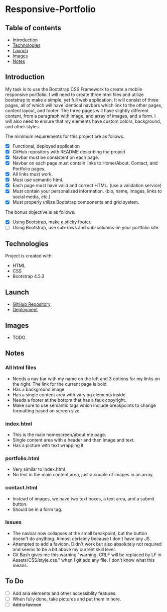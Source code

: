 # Responsive-Portfolio

## Table of contents

- [Introduction](#introduction)
- [Technologies](#technologies)
- [Launch](#launch)
- [Images](#images)
- [Notes](#notes)

## Introduction

My task is to use the Bootstrap CSS Framework to create a mobile responsive portfolio. I will need to create three html files and utilize bootstrap to make a simple, yet full web application. It will consist of three pages, all of which will have identical navbars which link to the other pages, content layout, and footer. The three pages will have slightly different content, from a paragraph with image, and array of images, and a form. I will also need to ensure that my elements have custom colors, background, and other styles.

The minimum requirements for this project are as follows.

- [x] Functional, deployed application
- [x] GitHub repository with README describing the project
- [x] Navbar must be consistent on each page.
- [x] Navbar on each page must contain links to Home/About, Contact, and Portfolio pages.
- [x] All links must work.
- [x] Must use semantic html.
- [x] Each page must have valid and correct HTML. (use a validation service)
- [x] Must contain your personalized information. (bio, name, images, links to social media, etc.)
- [x] Must properly utilize Bootstrap components and grid system.

The bonus objective is as follows.

- [x] Using Bootstrap, make a sticky footer.
- [ ] Using Bootstrap, use sub-rows and sub-columns on your portfolio site.

## Technologies

Project is created with:

- HTML
- CSS
- Bootstrap 4.5.3

## Launch

- [GitHub Repository](https://github.com/Connerjm/Responsive-Portfolio)
- [Deployment](https://connerjm.github.io/Responsive-Portfolio/)

## Images

- TODO

## Notes

### All html files

- Needs a nav bar with my name on the left and 3 options for my links on the right. The link for the current page is bold.
- Has a background image.
- Has a single content area with varying elements inside.
- Needs a footer at the bottom that has a faux copyright.
- Make sure to use semantic tags which include breakpoints to change formatting based on screen size.

### index.html

- This is the main homescreen/about me page.
- Single content area with a header and then image and text.
- Has a picture with text wrapping it.

### portfolio.html

- Very similar to index.html
- No text in the main content area, just a couple of images in an array.

### contact.html

- Instead of images, we have two text boxes, a text area, and a submit button.
- Should be in a form tag.

### Issues

- The navbar now collapses at the small breakpoint, but the button doesn't do anything. Almost certainly because I don't have any JS.
- Attempted to add a favicon. Didn't work but also absolutely not required and seems to be a bit above my current skill level.
- Git Bash gives me this warning "warning: CRLF will be replaced by LF in Assets/CSS/style.css." when I git add any file. I don't know what this means.

## To Do

- [ ] Add aria elements and other accessiblity features.
- [ ] When fully done, take pictures and put them in here.
- [ ] ~~Add a favicon~~
